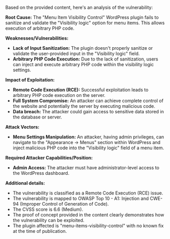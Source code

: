 Based on the provided content, here's an analysis of the vulnerability:

**Root Cause:** The "Menu Item Visibility Control" WordPress plugin fails to sanitize and validate the "Visibility logic" option for menu items. This allows execution of arbitrary PHP code.

**Weaknesses/Vulnerabilities:**
* **Lack of Input Sanitization:** The plugin doesn't properly sanitize or validate the user-provided input in the "Visibility logic" field.
* **Arbitrary PHP Code Execution:** Due to the lack of sanitization, users can inject and execute arbitrary PHP code within the visibility logic settings.

**Impact of Exploitation:**
* **Remote Code Execution (RCE):** Successful exploitation leads to arbitrary PHP code execution on the server.
* **Full System Compromise:** An attacker can achieve complete control of the website and potentially the server by executing malicious code.
* **Data breach:** The attacker could gain access to sensitive data stored in the database or server.

**Attack Vectors:**
* **Menu Settings Manipulation:** An attacker, having admin privileges, can navigate to the "Appearance -> Menus" section within WordPress and inject malicious PHP code into the "Visibility logic" field of a menu item.

**Required Attacker Capabilities/Position:**
* **Admin Access:** The attacker must have administrator-level access to the WordPress dashboard.

**Additional details:**
*   The vulnerability is classified as a Remote Code Execution (RCE) issue.
*   The vulnerability is mapped to OWASP Top 10 - A1: Injection and CWE-94 (Improper Control of Generation of Code).
*   The CVSS score is 6.6 (Medium).
* The proof of concept provided in the content clearly demonstrates how the vulnerability can be exploited.
* The plugin affected is "menu-items-visibility-control" with no known fix at the time of publication.